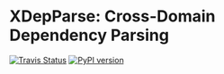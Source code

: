 # XDepParse: Cross-Domain Dependency Parsing

[![Travis Status](https://travis-ci.com/stanfordnlp/stanfordnlp.svg?token=RPNzRzNDQRoq2x3J2juj&branch=master)](https://travis-ci.com/stanfordnlp/stanfordnlp)
[![PyPI version](https://img.shields.io/pypi/v/stanfordnlp.svg?colorB=blue)](https://pypi.org/project/stanfordnlp/)
